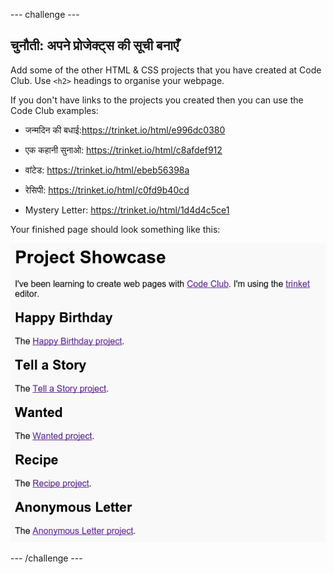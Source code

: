 \--- challenge \---

## चुनौती: अपने प्रोजेक्ट्स की सूची बनाएँ

Add some of the other HTML & CSS projects that you have created at Code Club. Use `<h2>` headings to organise your webpage.

If you don't have links to the projects you created then you can use the Code Club examples:

+ जन्मदिन की बधाई:<https://trinket.io/html/e996dc0380>

+ एक कहानी सुनाओ: <https://trinket.io/html/c8afdef912>

+ वांटेड: <https://trinket.io/html/ebeb56398a>

+ रेसिपी: <https://trinket.io/html/c0fd9b40cd>

+ Mystery Letter: <https://trinket.io/html/1d4d4c5ce1>

Your finished page should look something like this:

![स्क्रीनशॉट](images/showcase-h2-projects.png)

\--- /challenge \---